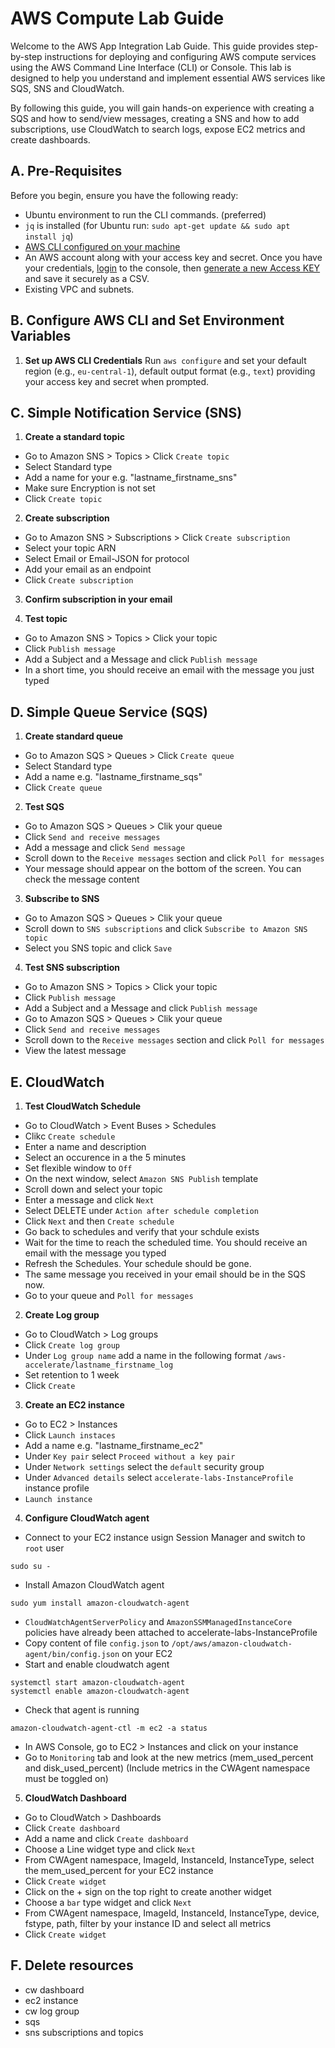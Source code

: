 # AWS Compute Lab Guide

Welcome to the AWS App Integration Lab Guide.
This guide provides step-by-step instructions for deploying and configuring AWS compute services using the AWS Command Line Interface (CLI) or Console.
This lab is designed to help you understand and implement essential AWS services like SQS, SNS and CloudWatch.

By following this guide, you will gain hands-on experience with creating a SQS and how to send/view messages, creating a SNS and how to add subscriptions, use CloudWatch to search logs, expose EC2 metrics and create dashboards.


## A. Pre-Requisites

Before you begin, ensure you have the following ready:

- Ubuntu environment to run the CLI commands. (preferred)
- `jq` is installed (for Ubuntu run: `sudo apt-get update && sudo apt install jq`)
- [AWS CLI configured on your machine](https://docs.aws.amazon.com/cli/latest/userguide/getting-started-install.html)
- An AWS account along with your access key and secret. Once you have your credentials, [login](https://console.aws.amazon.com/) to the console, then [generate a new Access KEY](https://docs.aws.amazon.com/IAM/latest/UserGuide/id_credentials_access-keys.html#Using_CreateAccessKey) and save it securely as a CSV.
- Existing VPC and subnets.


## B. Configure AWS CLI and Set Environment Variables

1. **Set up AWS CLI Credentials** Run `aws configure` and set your default region (e.g., `eu-central-1`), default output format (e.g., `text`) providing your access key and secret when prompted.


## C. Simple Notification Service (SNS)

1. **Create a standard topic**
- Go to Amazon SNS > Topics > Click `Create topic`
- Select Standard type
- Add a name for your e.g. "lastname_firstname_sns"
- Make sure Encryption is not set
- Click `Create topic`

2. **Create subscription**
- Go to Amazon SNS > Subscriptions > Click `Create subscription`
- Select your topic ARN
- Select Email or Email-JSON for protocol 
- Add your email as an endpoint
- Click `Create subscription`

3. **Confirm subscription in your email**

4. **Test topic**
- Go to Amazon SNS > Topics > Click your topic
- Click `Publish message`
- Add a Subject and a Message and click `Publish message`
- In a short time, you should receive an email with the message you just typed


## D. Simple Queue Service (SQS)

1. **Create standard queue**
- Go to Amazon SQS > Queues > Click `Create queue`
- Select Standard type
- Add a name e.g. "lastname_firstname_sqs"
- Click `Create queue`

2. **Test SQS**
- Go to Amazon SQS > Queues > Clik your queue
- Click `Send and receive messages`
- Add a message and click `Send message`
- Scroll down to the `Receive messages` section and click `Poll for messages`
- Your message should appear on the bottom of the screen. You can check the message content

3. **Subscribe to SNS**
- Go to Amazon SQS > Queues > Clik your queue
- Scroll down to `SNS subscriptions` and click `Subscribe to Amazon SNS topic`
- Select you SNS topic and click `Save`

4. **Test SNS subscription**
- Go to Amazon SNS > Topics > Click your topic
- Click `Publish message`
- Add a Subject and a Message and click `Publish message`
- Go to Amazon SQS > Queues > Clik your queue
- Click `Send and receive messages`
- Scroll down to the `Receive messages` section and click `Poll for messages`
- View the latest message


## E. CloudWatch

1. **Test CloudWatch Schedule**
- Go to CloudWatch > Event Buses > Schedules
- Clikc `Create schedule`
- Enter a name and description
- Select an occurence in a the 5 minutes
- Set flexible window to `Off`
- On the next window, select `Amazon SNS Publish` template
- Scroll down and select your topic
- Enter a message and click `Next`
- Select DELETE under `Action after schedule completion`
- Click `Next` and then `Create schedule`
- Go back to schedules and verify that your schdule exists
- Wait for the time to reach the scheduled time. You should receive an email with the message you typed
- Refresh the Schedules. Your schedule should be gone.
- The same message you received in your email should be in the SQS now. 
-  Go to your queue and `Poll for messages`

2. **Create Log group**
- Go to CloudWatch > Log groups
- Click `Create log group`
- Under `Log group name` add a name in the following format `/aws-accelerate/lastname_firstname_log`
- Set retention to 1 week
- Click `Create`

3. **Create an EC2 instance**
- Go to EC2 > Instances
- Click `Launch instaces`
- Add a name e.g. "lastname_firstname_ec2"
- Under `Key pair` select `Proceed without a key pair`
- Under `Network settings` select the `default` security group
- Under `Advanced details` select `accelerate-labs-InstanceProfile` instance profile
- `Launch instance`

4. **Configure CloudWatch agent**
- Connect to your EC2 instance usign Session Manager and switch to `root` user 
```
sudo su -
```
- Install Amazon CloudWatch agent
```
sudo yum install amazon-cloudwatch-agent
```
- `CloudWatchAgentServerPolicy` and `AmazonSSMManagedInstanceCore` policies have already been attached to accelerate-labs-InstanceProfile
- Copy content of file `config.json` to `/opt/aws/amazon-cloudwatch-agent/bin/config.json` on your EC2
- Start and enable cloudwatch agent
```
systemctl start amazon-cloudwatch-agent
systemctl enable amazon-cloudwatch-agent
```
- Check that agent is running
```
amazon-cloudwatch-agent-ctl -m ec2 -a status
```
- In AWS Console, go to EC2 > Instances and click on your instance
- Go to `Monitoring` tab and look at the new metrics (mem_used_percent and disk_used_percent)
(Include metrics in the CWAgent namespace must be toggled on)

5. **CloudWatch Dashboard**
- Go to CloudWatch > Dashboards
- Click `Create dashboard`
- Add a name and click `Create dashboard`
- Choose a Line widget type and click `Next`
- From CWAgent namespace, ImageId, InstanceId, InstanceType, select the mem_used_percent for your EC2 instance
- Click `Create widget`
- Click on the + sign on the top right to create another widget
- Choose a `bar` type widget and click `Next`
- From CWAgent namespace, ImageId, InstanceId, InstanceType, device, fstype, path, filter by your instance ID and select all metrics
- Click `Create widget`

## F. Delete resources

- cw dashboard
- ec2 instance
- cw log group
- sqs
- sns subscriptions and topics

